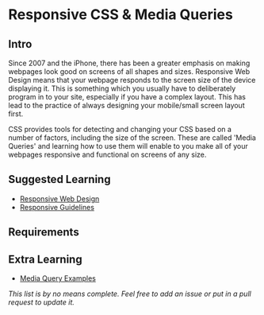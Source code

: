 # Responsive CSS & Media Queries

## Intro

Since 2007 and the iPhone, there has been a greater emphasis on making webpages look good on screens of all shapes and sizes. Responsive Web Design means that your webpage responds to the screen size of the device displaying it. This is something which you usually have to deliberately program in to your site, especially if you have a complex layout. This has lead to the practice of always designing your mobile/small screen layout first.

CSS provides tools for detecting and changing your CSS based on a number of factors, including the size of the screen. These are called 'Media Queries' and learning how to use them will enable to you make all of your webpages responsive and functional on screens of any size.

## Suggested Learning

- [Responsive Web Design](https://developers.google.com/web/fundamentals/design-and-ui/responsive/)
- [Responsive Guidelines](https://responsivedesign.is/guidelines/)

## Requirements


## Extra Learning

- [Media Query Examples](https://mediaqueri.es)

*This list is by no means complete. Feel free to add an issue or put in a pull request to update it.*
